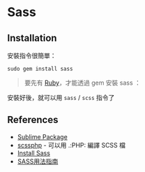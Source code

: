 # Sass

## Installation

安裝指令很簡單：

    sudo gem install sass

> 要先有 [Ruby](/pdl/ruby/README.md)，才能透過 gem 安裝 sass ：

安裝好後，就可以用 `sass` / `scss` 指令了

## References

* [Sublime Package](https://sublime.wbond.net/packages/SCSS)
* [scssphp](http://leafo.net/scssphp/) - 可以用 .:PHP: 編譯 SCSS 檔
* [Install Sass](http://sass-lang.com/install)
* [SASS用法指南](http://www.ruanyifeng.com/blog/2012/06/sass.html)
